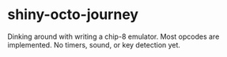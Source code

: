 # shiny-octo-journey

Dinking around with writing a chip-8 emulator.  Most opcodes are implemented.  No timers, sound, or key detection yet.
